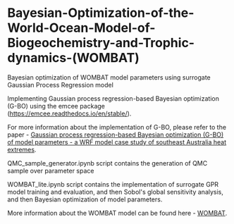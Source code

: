 # Bayesian-Optimization-of-the-World-Ocean-Model-of-Biogeochemistry-and-Trophic-dynamics-(WOMBAT)
Bayesian optimization of WOMBAT model parameters using surrogate Gaussian Process Regression model

Implementing Gaussian process regression-based Bayesian optimization (G-BO) using the emcee package (https://emcee.readthedocs.io/en/stable/).

For more information about the implementation of G-BO, please refer to the paper - [Gaussian process regression-based Bayesian optimization (G-BO) of model parameters - a WRF model case study of southeast Australia heat extremes](https://agupubs.onlinelibrary.wiley.com/doi/full/10.1029/2024GL111074).

QMC_sample_generator.ipynb script contains the generation of QMC sample over parameter space

WOMBAT_lite.ipynb script contains the implementation of surrogate GPR model training and evaluation, and then Sobol's global sensitivity analysis, and then Bayesian optimization of model parameters.

  More information about the WOMBAT model can be found here - [WOMBAT](https://access-hive.org.au/models/model_components/bgc_ocean/).
